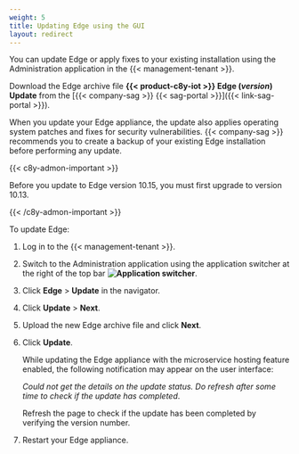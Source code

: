 ```yaml
---
weight: 5
title: Updating Edge using the GUI
layout: redirect
---
```


You can update Edge or apply fixes to your existing installation using the Administration application in the {{< management-tenant >}}.

Download the Edge archive file **{{< product-c8y-iot >}} Edge (*version*) Update** from the [{{< company-sag >}} {{< sag-portal >}}]({{< link-sag-portal >}}).

When you update your Edge appliance, the update also applies operating system patches and fixes for security vulnerabilities. {{< company-sag >}} recommends you to create a backup of your existing Edge installation before performing any update.

{{< c8y-admon-important >}}

Before you update to Edge version 10.15, you must first upgrade to version 10.13.

{{< /c8y-admon-important >}}

To update Edge:

1. Log in to the {{< management-tenant >}}.

2. Switch to the Administration application using the application switcher at the right of the top bar **<img class="Default" src="/images/icons/switcher-icon.png" alt="Application switcher" style="display: inline; float: none">**.

3. Click **Edge** > **Update** in the navigator.

4. Click **Update** > **Next**.

5. Upload the new Edge archive file and click **Next**.

6. Click **Update**.

   While updating the Edge appliance with the microservice hosting feature enabled, the following notification may appear on the user interface:

   *Could not get the details on the update status. Do refresh after some time to check if the update has completed*.

   Refresh the page to check if the update has been completed by verifying the version number.

7. Restart your Edge appliance.
